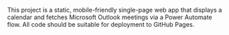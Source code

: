 <!-- Use this file to provide workspace-specific custom instructions to Copilot. For more details, visit https://code.visualstudio.com/docs/copilot/copilot-customization#_use-a-githubcopilotinstructionsmd-file -->

This project is a static, mobile-friendly single-page web app that displays a calendar and fetches Microsoft Outlook meetings via a Power Automate flow. All code should be suitable for deployment to GitHub Pages.
